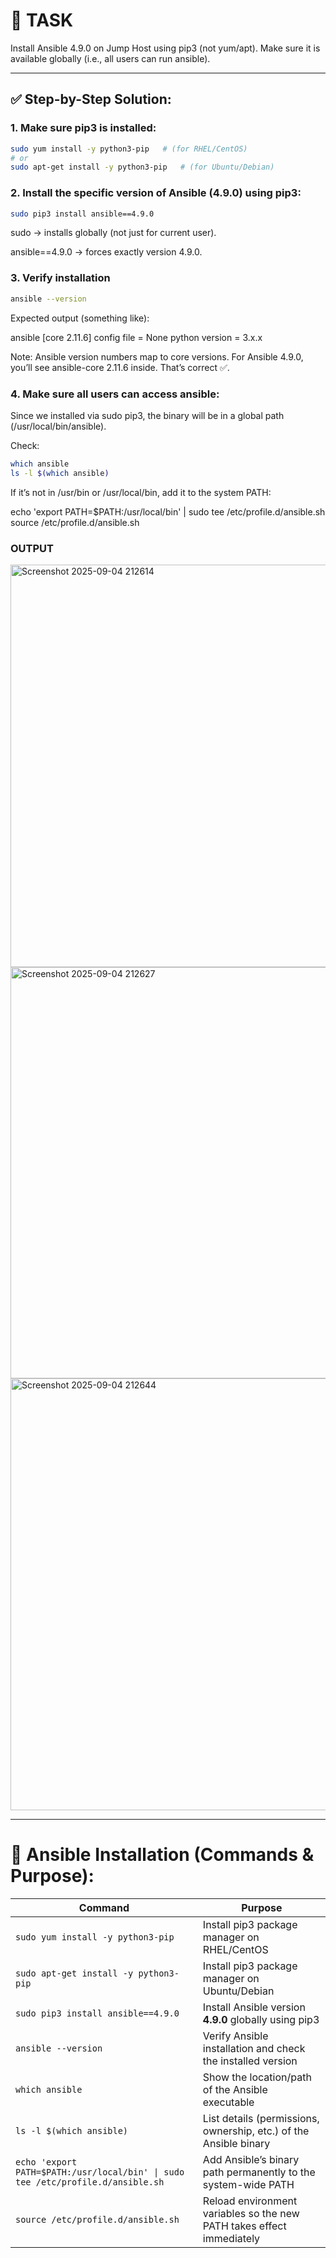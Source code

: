 # 🎯 TASK

Install Ansible 4.9.0 on Jump Host using pip3 (not yum/apt).
Make sure it is available globally (i.e., all users can run ansible).

----

## ✅ Step-by-Step Solution:

### 1. Make sure pip3 is installed:

```bash
sudo yum install -y python3-pip   # (for RHEL/CentOS)
# or
sudo apt-get install -y python3-pip   # (for Ubuntu/Debian)
```


### 2. Install the specific version of Ansible (4.9.0) using pip3:

```bash
sudo pip3 install ansible==4.9.0
 ```


sudo → installs globally (not just for current user).

ansible==4.9.0 → forces exactly version 4.9.0.

### 3. Verify installation

```bash
ansible --version
```


Expected output (something like):

ansible [core 2.11.6] 
  config file = None
  python version = 3.x.x


Note: Ansible version numbers map to core versions. For Ansible 4.9.0, you’ll see ansible-core 2.11.6 inside. That’s correct ✅.

### 4. Make sure all users can access ansible:

Since we installed via sudo pip3, the binary will be in a global path (/usr/local/bin/ansible).

Check:

```bash
which ansible
ls -l $(which ansible)
```


If it’s not in /usr/bin or /usr/local/bin, add it to the system PATH:

echo 'export PATH=$PATH:/usr/local/bin' | sudo tee /etc/profile.d/ansible.sh
source /etc/profile.d/ansible.sh

### OUTPUT

<img width="1707" height="644" alt="Screenshot 2025-09-04 212614" src="https://github.com/user-attachments/assets/d4c6846a-f4e2-4c68-960e-012a49b01d62" />

<img width="1747" height="658" alt="Screenshot 2025-09-04 212627" src="https://github.com/user-attachments/assets/1f056ba5-9651-46ee-b559-1edbce9edd5f" />

<img width="1152" height="691" alt="Screenshot 2025-09-04 212644" src="https://github.com/user-attachments/assets/86953147-288e-4f7a-a689-85978ec88b68" />

----

# 📌 Ansible Installation (Commands & Purpose):

| Command | Purpose |
|---------|---------|
| `sudo yum install -y python3-pip` | Install pip3 package manager on RHEL/CentOS |
| `sudo apt-get install -y python3-pip` | Install pip3 package manager on Ubuntu/Debian |
| `sudo pip3 install ansible==4.9.0` | Install Ansible version **4.9.0** globally using pip3 |
| `ansible --version` | Verify Ansible installation and check the installed version |
| `which ansible` | Show the location/path of the Ansible executable |
| `ls -l $(which ansible)` | List details (permissions, ownership, etc.) of the Ansible binary |
| `echo 'export PATH=$PATH:/usr/local/bin' \| sudo tee /etc/profile.d/ansible.sh` | Add Ansible’s binary path permanently to the system-wide PATH |
| `source /etc/profile.d/ansible.sh` | Reload environment variables so the new PATH takes effect immediately |

